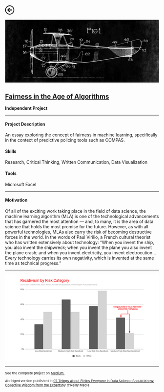 [<img src="images/arrow_back.png?raw=true" width="30"/>](/data_science/index)

[<img src="images/fairness_1.png?raw=true">](https://medium.com/berkeleyischool/fairness-in-the-age-of-algorithms-feb11c56a709)

## [Fairness in the Age of Algorithms](https://medium.com/berkeleyischool/fairness-in-the-age-of-algorithms-feb11c56a709)
**Independent Project**<br>

---

#### Project Description
An essay exploring the concept of fairness in machine learning, specifically in the contect of predictive policing tools such as COMPAS.

#### Skills 
Research, Critical Thinking, Written Communication, Data Visualization

#### Tools 
Microsoft Excel

---

#### Motivation

Of all of the exciting work taking place in the field of data science, the machine learning algorithm (MLA) is one of the technological advancements that has garnered the most attention — and, to many, it is the area of data science that holds the most promise for the future. However, as with all powerful technologies, MLAs also carry the risk of becoming destructive forces in the world. In the words of Paul Virilio, a French cultural theorist who has written extensively about technology: “When you invent the ship, you also invent the shipwreck; when you invent the plane you also invent the plane crash; and when you invent electricity, you invent electrocution…Every technology carries its own negativity, which is invented at the same time as technical progress.”

---

[<img src="images/fairness_2.png?raw=true"/>](https://medium.com/berkeleyischool/fairness-in-the-age-of-algorithms-feb11c56a709)

---
<p style="font-size:11px">See the complete project on <a href="https://medium.com/berkeleyischool/fairness-in-the-age-of-algorithms-feb11c56a709">Medium.</a></p>

<p style="font-size:11px">Abridged version published in <a href="https://smile.amazon.com/Things-Ethics-Everyone-Science-Should/dp/1492072664">97 Things About Ethics Everyone in Data Science Should Know: Collective Wisdom from the Experts</a>by O'Reilly Media</p>
